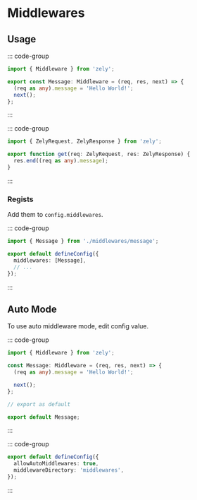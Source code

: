 # Middlewares

## Usage

::: code-group

```ts [middlewares/message.ts]
import { Middleware } from 'zely';

export const Message: Middleware = (req, res, next) => {
  (req as any).message = 'Hello World!';
  next();
};
```

:::

::: code-group

```ts [pages/index.ts]
import { ZelyRequest, ZelyResponse } from 'zely';

export function get(req: ZelyRequest, res: ZelyResponse) {
  res.end((req as any).message);
}
```

:::

### Regists

Add them to `config.middlewares`.

::: code-group

```ts [zely.config.ts]
import { Message } from './middlewares/message';

export default defineConfig({
  middlewares: [Message],
  // ...
});
```

:::

## Auto Mode <span><Badge  style="margin-top:6px" text="experimental" /></span>

To use auto middleware mode, edit config value.

::: code-group

```ts [middlewares/message.ts]
import { Middleware } from 'zely';

const Message: Middleware = (req, res, next) => {
  (req as any).message = 'Hello World!';

  next();
};

// export as default

export default Message;
```

:::

::: code-group

```ts [zely.config.ts]
export default defineConfig({
  allowAutoMiddlewares: true,
  middlewareDirectory: 'middlewares',
});
```

:::
